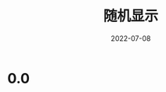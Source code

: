 ﻿---
title: 随机显示
date: 2022-07-08
sidebar: 'auto'
categories:
- 小练习
tags:
- 小练习
- 自定义组件
description: 'https://img-blog.csdnimg.cn/620103af779344baa133fc24e3c17fdb.png'
---

<h1>0.0</h1>
<template>
    <div class="all">
        <div class="imglf"><img v-for="item in imglf" :src="item.url" v-show="item.id===imglf_num" :key="item.id" alt=""></div>
        <div id="result"></div>
        <div v-show="isSt" @click="start" class="control">开始</div>
        <div v-show="!isSt" @click="stop" class="control">停止</div>
    </div>
</template>

<script>
import $ from 'jquery'
export default {
    data() {
        return {
            names:['立春','雨水','惊蛰','春分'],
            imglf:[
                {
                    id:0,
                    url:('https://img-blog.csdnimg.cn/c10a524c01244cc9afec88c7eae255f5.png')
                },
                {
                    id:1,
                    url:('https://img-blog.csdnimg.cn/7d8afbef5f974afd882ca1650a526ab6.png')
                },
                {
                    id:2,
                    url:('https://img-blog.csdnimg.cn/12e9dcc008c54b32a379f3122f0b9d22.png')
                },
                {
                    id:3,
                    url:('https://img-blog.csdnimg.cn/b218992192ce48318fd16e3d0a06c8cf.png')
                },
            ],
            imglf_num: 1,
            isSt:true,
            ds:null,
        }
    },
    methods: {
        start(){
            // alert(this.names[10])
            this.ds=setInterval(() => {
                var index = Math.floor(Math.random() * this.names.length);
                this.imglf_num = index;
                var txt = this.names[index];
                $('#result').css({
					'color': '#9fc'
				}).html(txt);
            }, 50);
            this.isSt=!this.isSt;
        },
        stop(){
            this.isSt=!this.isSt;
            clearInterval(this.ds);
        }
    },
}
</script>

<style scoped>
.all{
    position: relative;
    width: 100%;
    height: 450px;
    border: 1px solid red;
    display: flex;
    justify-content: center;
    align-items: center;
    flex-direction: column;
    overflow: hidden;
}
#result{
  font-size: 6.5em;
  font-weight: bold;
}
.control{
  width: 280px;
  height: 130px;
  border: 1px solid yellow;
  text-align: center;
  line-height:130px;
  font-size: 4.2em;
  font-weight: bold;
  margin-top: 30px;
}
.imglf{
    width: 220px;
    height: 320px;
    position: absolute;
    right: 0;
    bottom: 50px;
}
</style>
